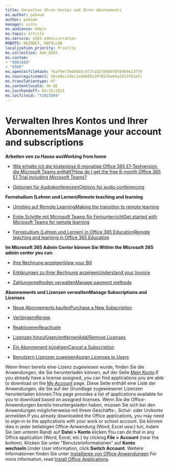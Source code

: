 ```yaml
---
title: Verwalten Ihres Kontos und Ihrer Abonnements
ms.author: pebaum
author: pebaum
manager: scotv
ms.audience: Admin
ms.topic: article
ms.service: o365-administration
ROBOTS: NOINDEX, NOFOLLOW
localization_priority: Priority
ms.collection: Adm_O365
ms.custom:
- "9001669"
- "4560"
ms.openlocfilehash: f6af9e73bd88d1c4f37a1b7d408f8f89b9423f70
ms.sourcegitcommit: 8bc60ec34bc1e40685e3976576e04a2623f63a7c
ms.translationtype: HT
ms.contentlocale: de-DE
ms.lasthandoff: 04/15/2021
ms.locfileid: "51823894"
---
```

# <a name="manage-your-account-and-subscriptions"></a><span data-ttu-id="417bf-102">Verwalten Ihres Kontos und Ihrer Abonnements</span><span class="sxs-lookup"><span data-stu-id="417bf-102">Manage your account and subscriptions</span></span>

<span data-ttu-id="417bf-103">**Arbeiten von zu Hause aus**</span><span class="sxs-lookup"><span data-stu-id="417bf-103">**Working from home**</span></span>
- [<span data-ttu-id="417bf-104">Wie erhalte ich die kostenlose 6-monatige Office 365 E1-Testversion, die Microsoft Teams enthält?</span><span class="sxs-lookup"><span data-stu-id="417bf-104">How do I get the free 6-month Office 365 E1 Trial including Microsoft Teams?</span></span>](https://docs.microsoft.com/MicrosoftTeams/e1-trial-license)

- [<span data-ttu-id="417bf-105">Optionen für Audiokonferenzen</span><span class="sxs-lookup"><span data-stu-id="417bf-105">Options for audio conferencing</span></span>](https://docs.microsoft.com/alchemyinsights/options-for-audio-conferencing)

<span data-ttu-id="417bf-106">**Fernstudium (Lehren und Lernen)**</span><span class="sxs-lookup"><span data-stu-id="417bf-106">**Remote teaching and learning**</span></span>

- [<span data-ttu-id="417bf-107">Umstieg auf Remote Learning</span><span class="sxs-lookup"><span data-stu-id="417bf-107">Making the transition to remote learning</span></span>](https://www.microsoft.com/education/remote-learning)

- [<span data-ttu-id="417bf-108">Erste Schritte mit Microsoft Teams für Fernunterricht</span><span class="sxs-lookup"><span data-stu-id="417bf-108">Get started with Microsoft Teams for remote learning</span></span>](https://docs.microsoft.com/MicrosoftTeams/remote-learning-edu)

- [<span data-ttu-id="417bf-109">Fernstudium (Lehren und Lernen) in Office 365 Education</span><span class="sxs-lookup"><span data-stu-id="417bf-109">Remote teaching and learning in Office 365 Education</span></span>](https://docs.microsoft.com/MicrosoftTeams/remote-learning-edu)

<span data-ttu-id="417bf-110">**Im Microsoft 365 Admin Center können Sie**:</span><span class="sxs-lookup"><span data-stu-id="417bf-110">**Within the Microsoft 365 admin center you can**:</span></span> 

- [<span data-ttu-id="417bf-111">Ihre Rechnung anzeigen</span><span class="sxs-lookup"><span data-stu-id="417bf-111">View your Bill</span></span>](https://docs.microsoft.com/microsoft-365/commerce/billing-and-payments/view-your-bill-or-invoice) 

- [<span data-ttu-id="417bf-112">Erklärungen zu Ihrer Rechnung anzeigen</span><span class="sxs-lookup"><span data-stu-id="417bf-112">Understand your Invoice</span></span>](https://docs.microsoft.com/microsoft-365/commerce/billing-and-payments/understand-your-invoice)

- [<span data-ttu-id="417bf-113">Zahlungsmethoden verwalten</span><span class="sxs-lookup"><span data-stu-id="417bf-113">Manage payment methods</span></span>](https://docs.microsoft.com/microsoft-365/commerce/billing-and-payments/manage-payment-methods)

<span data-ttu-id="417bf-114">**Abonnements und Lizenzen verwalten**</span><span class="sxs-lookup"><span data-stu-id="417bf-114">**Manage Subscriptions and Licenses**</span></span> 

- [<span data-ttu-id="417bf-115">Neue Abonnements kaufen</span><span class="sxs-lookup"><span data-stu-id="417bf-115">Purchase a New Subscription</span></span>](https://docs.microsoft.com/microsoft-365/commerce/subscriptions/upgrade-to-different-plan)

- [<span data-ttu-id="417bf-116">Verlängern</span><span class="sxs-lookup"><span data-stu-id="417bf-116">Renew</span></span>](https://docs.microsoft.com/microsoft-365/commerce/subscriptions/renew-your-subscription) 

- [<span data-ttu-id="417bf-117">Reaktivieren</span><span class="sxs-lookup"><span data-stu-id="417bf-117">Reactivate</span></span>](https://docs.microsoft.com/microsoft-365/commerce/subscriptions/reactivate-your-subscription)

- [<span data-ttu-id="417bf-118">Lizenzen hinzufügen/entfernen</span><span class="sxs-lookup"><span data-stu-id="417bf-118">Add/Remove Licenses</span></span>](https://docs.microsoft.com/microsoft-365/commerce/licenses/buy-licenses)

- [<span data-ttu-id="417bf-119">Ein Abonnement kündigen</span><span class="sxs-lookup"><span data-stu-id="417bf-119">Cancel a Subscription</span></span>](https://docs.microsoft.com/microsoft-365/commerce/subscriptions/cancel-your-subscription)

- [<span data-ttu-id="417bf-120">Benutzern Lizenzen zuweisen</span><span class="sxs-lookup"><span data-stu-id="417bf-120">Assign Licenses to Users</span></span>](https://docs.microsoft.com/microsoft-365/admin/manage/assign-licenses-to-users)

<span data-ttu-id="417bf-121">Wenn Ihnen bereits eine-Lizenz zugewiesen wurde, finden Sie die Anwendungen, die Sie herunterladen können, auf der Seite [Mein Konto](https://portal.office.com/account/#installs).</span><span class="sxs-lookup"><span data-stu-id="417bf-121">If you already have a license assigned, you can find applications you are able to download on the [My Account](https://portal.office.com/account/#installs) page.</span></span> <span data-ttu-id="417bf-122">Diese Seite enthält eine Liste der Anwendungen, die Sie auf der Grundlage zugewiesener Lizenzen herunterladen können.</span><span class="sxs-lookup"><span data-stu-id="417bf-122">This page provides a list of applications available for you to download based on assigned licenses.</span></span> <span data-ttu-id="417bf-123">Wenn Sie die Office-Anwendungen bereits heruntergeladen haben, müssen Sie sich bei den Anwendungen möglicherweise mit Ihrem Geschäfts-, Schul- oder Unikonto anmelden.</span><span class="sxs-lookup"><span data-stu-id="417bf-123">If you already downloaded the Office applications, you may need to sign-in to the applications with your work or school account.</span></span> <span data-ttu-id="417bf-124">Sie können dies in jeder beliebigen Office-Anwendung (Word, Excel usw.) tun, indem Sie (am unteren Rand) auf **Datei > Konto** klicken.</span><span class="sxs-lookup"><span data-stu-id="417bf-124">You can do that in any Office application (Word, Excel, etc.) by clicking **File > Account** (near the bottom).</span></span> <span data-ttu-id="417bf-125">Klicken Sie unter "Benutzerinformationen" auf **Konto wechseln**.</span><span class="sxs-lookup"><span data-stu-id="417bf-125">Under User information, click **Switch Account**.</span></span> <span data-ttu-id="417bf-126">Weitere Informationen finden Sie unter [Installieren von Office-Anwendungen](https://docs.microsoft.com/microsoft-365/admin/setup/install-applications).</span><span class="sxs-lookup"><span data-stu-id="417bf-126">For more information, read [Install Office Applications](https://docs.microsoft.com/microsoft-365/admin/setup/install-applications).</span></span> 

